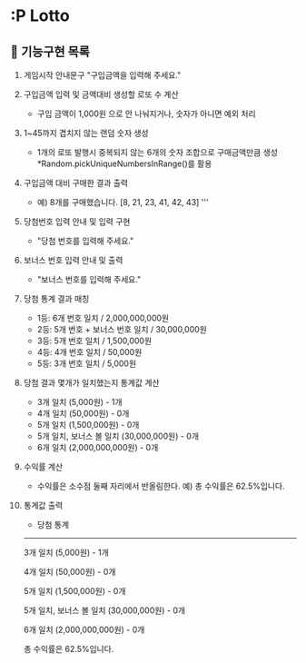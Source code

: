 # :P Lotto
## :memo: 기능구현 목록 
1. 게임시작 안내문구 "구입금액을 입력해 주세요."
2. 구입금액 입력 및 금액대비 생성할 로또 수 계산
    - 구입 금액이 1,000원 으로 안 나눠지거나, 숫자가 아니면 예외 처리
3. 1~45까지 겹치지 않는 랜덤 숫자 생성
    - 1개의 로또 발행시 중복되지 않는 6개의 숫자 조합으로 구매금액만큼 생성 *Random.pickUniqueNumbersInRange()를 활용
4. 구입금액 대비 구매한 결과 출력
    - 예) 8개를 구매했습니다.
      [8, 21, 23, 41, 42, 43] 
      '''
5. 당첨번호 입력 안내 및 입력 구현
    - "당첨 번호를 입력해 주세요."
6. 보너스 번호 입력 안내 및 출력
    - "보너스 번호를 입력해 주세요."
7. 당첨 통계 결과 매칭
    - 1등: 6개 번호 일치 / 2,000,000,000원
    - 2등: 5개 번호 + 보너스 번호 일치 / 30,000,000원
    - 3등: 5개 번호 일치 / 1,500,000원
    - 4등: 4개 번호 일치 / 50,000원
    - 5등: 3개 번호 일치 / 5,000원
8. 당첨 결과 몇개가 일치했는지 통계값 계산
    - 3개 일치 (5,000원) - 1개
    - 4개 일치 (50,000원) - 0개
    - 5개 일치 (1,500,000원) - 0개
    - 5개 일치, 보너스 볼 일치 (30,000,000원) - 0개
    - 6개 일치 (2,000,000,000원) - 0개
9. 수익률 계산 
    - 수익률은 소수점 둘째 자리에서 반올림한다. 예) 총 수익률은 62.5%입니다.
10. 통계값 출력
    - 당첨 통계
    ---
    3개 일치 (5,000원) - 1개

    4개 일치 (50,000원) - 0개
    
    5개 일치 (1,500,000원) - 0개
    
    5개 일치, 보너스 볼 일치 (30,000,000원) - 0개
    
    6개 일치 (2,000,000,000원) - 0개
    
    총 수익률은 62.5%입니다.
